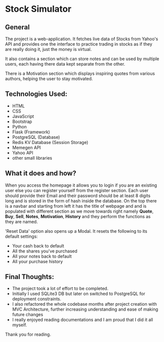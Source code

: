 # Stock Simulator

## General
The project is a web-application. It fetches live data of Stocks from Yahoo's API and provides one the interface to practice trading in stocks as if they are really doing it, just the money is virtual. 

It also contains a section which can store notes and can be used by
multiple users, each having there data kept separate from the other. 

There is a Motivation section which displays inspiring quotes from various authors, helping the user to stay motivated.

## Technologies Used:
- HTML
- CSS
- JavaScript
- Bootstrap
- Python
- Flask (Framework)
- PostgreSQL (Database)
- Redis KV Database (Session Storage)
- Memegen API
- Yahoo API
- other small libraries

## What it does and how?
When you access the homepage it allows you to login if you are an existing user else
you can register yourself from the register section. Each user should provide their
Email and their password should be at least 8 digits long and is stored in the form
of hash inside the database.
On the top there is a navbar and starting from left it has the title of webpage and
and is populated with different section as we move towards right namely **Quote**,
**Buy**, **Sell**, **Notes**, **Motivation**, **History** and they perform the functions as they are named.

'Reset Data' option also opens up a Modal. It resets the following to its default
settings:

- Your cash back to default
- All the shares you've purchased
- All your notes back to default
- All your purchase history

## Final Thoughts:
- The project took a lot of effort to be completed. 
- Initially I used SQLite3 DB but later on switched to PostgreSQL for deployment constraints. 
- I also refactored the whole codebase months after project creation with MVC Architecture, further increasing understanding and ease of making future changes
- I really enjoyed reading documentations and I am proud that I did it all myself. 

Thank you for reading.
